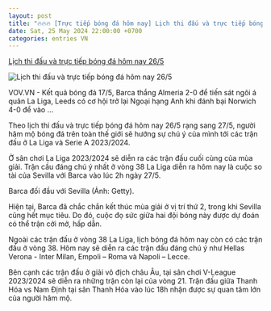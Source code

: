 ```yaml
---
layout: post
title: "🔥🔥🔥 [Trực tiếp bóng đá hôm nay] Lịch thi đấu và trực tiếp bóng đá hôm nay 26/5"
date: Sat, 25 May 2024 22:00:00 +0700
categories: entries VN
---
```

[Lịch thi đấu và trực tiếp bóng đá hôm nay 26/5](https://vov.vn/the-thao/lich-thi-dau-va-truc-tiep-bong-da-hom-nay-265-post1097563.vov)

![Lịch thi đấu và trực tiếp bóng đá hôm nay 26/5](https://vov-media.emitech.vn/sites/default/files/styles/og_image/public/2024-05/3_75.jpg?v=1716730404)

VOV.VN - Kết quả bóng đá 17/5, Barca thắng Almeria 2-0 để tiến sát ngôi á quân La Liga, Leeds có cơ hội trở lại Ngoại hạng Anh khi đánh bại Norwich 4-0 để vào ...

Theo lịch thi đấu và trực tiếp bóng đá hôm nay 26/5 rạng sang 27/5, người hâm mộ bóng đá trên toàn thế giới sẽ hướng sự chú ý của mình tới các trận đấu ở La Liga và Serie A 2023/2024.

Ở sân chơi La Liga 2023/2024 sẽ diễn ra các trận đấu cuối cùng của mùa giải. Trận cầu đáng chú ý nhất ở vòng 38 La Liga diễn ra hôm nay là cuộc so tài của Sevilla với Barca vào lúc 2h ngày 27/5.

Barca đối đầu với Sevilla (Ảnh: Getty).

Hiện tại, Barca đã chắc chắn kết thúc mùa giải ở vị trí thứ 2, trong khi Sevilla cũng hết mục tiêu. Do đó, cuộc đọ sức giữa hai đội bóng này được dự đoán có thể trận cởi mở, hấp dẫn.

Ngoài các trận đấu ở vòng 38 La Liga, lịch bóng đá hôm nay còn có các trận đấu ở vòng 38. Hôm nay sẽ diễn ra các trận đấu đáng chú ý như Hellas Verona - Inter Milan, Empoli – Roma và Napoli – Lecce.

Bên cạnh các trận đấu ở giải vô địch châu Âu, tại sân chơi V-League 2023/2024 sẽ diễn ra những trận còn lại của vòng 21. Trận đấu giữa Thanh Hóa vs Nam Định tại sân Thanh Hóa vào lúc 18h nhận được sự quan tâm lớn của người hâm mộ.

